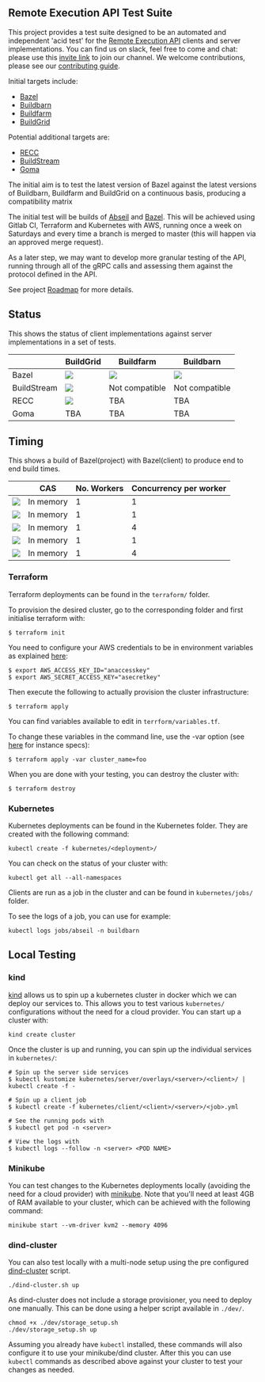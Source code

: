 ## Remote Execution API Test Suite

This project provides a test suite designed to be an automated and independent 'acid test' for the [Remote Execution API](https://github.com/bazelbuild/remote-apis) clients and server implementations. You can find us on slack, feel free to come and chat: please use this [invite link](http://tiny.cc/tihy5y) to join our channel. We welcome contributions, please see our [contributing guide](CONTRIBUTING.md).

Initial targets include:
* [Bazel](https://bazel.build/)
* [Buildbarn](https://github.com/buildbarn)
* [Buildfarm](https://github.com/bazelbuild/bazel-buildfarm)
* [BuildGrid](https://gitlab.com/BuildGrid/buildgrid)

Potential additional targets are:
* [RECC](https://gitlab.com/bloomberg/recc)
* [BuildStream](https://gitlab.com/BuildStream/buildstream)
* [Goma](https://chromium.googlesource.com/infra/goma/server/#)

The initial aim is to test the latest version of Bazel against the latest versions of Buildbarn, Buildfarm and BuildGrid on a continuous basis, producing a compatibility matrix

The initial test will be builds of [Abseil](https://github.com/abseil) and [Bazel](https://github.com/bazelbuild/bazel). This will be achieved using Gitlab CI, Terraform and Kubernetes with AWS, running once a week on Saturdays and every time a branch is merged to master (this will happen via an approved merge request).

As a later step, we may want to develop more granular testing of the API, running through all of the gRPC calls and assessing them against the protocol defined in the API. 

See project [Roadmap](https://gitlab.com/remote-apis-testing/remote-apis-testing/wikis/roadmap) for more details.


## Status

This shows the status of client implementations against server implementations in a set of tests.

|             | BuildGrid                  | Buildfarm            | Buildbarn            |
|-------------|----------------------------|----------------------|----------------------|
| Bazel       | ![][bazel-buildgrid]       | ![][bazel-buildfarm] | ![][bazel-buildbarn] |
| BuildStream | ![][buildstream-buildgrid] | Not compatible       | Not compatible       |
| RECC        | ![][recc-buildgrid]        | TBA                  | TBA                  |
| Goma        | TBA                        | TBA                  | TBA                  |

[bazel-buildgrid]: https://remote-apis-testing.gitlab.io/remote-apis-testing/buildgrid-bazel-deployed.svg
[bazel-buildfarm]: https://remote-apis-testing.gitlab.io/remote-apis-testing/buildfarm-bazel-deployed.svg
[bazel-buildbarn]: https://remote-apis-testing.gitlab.io/remote-apis-testing/buildbarn-bazel-deployed.svg
[buildstream-buildgrid]: https://remote-apis-testing.gitlab.io/remote-apis-testing/buildgrid-buildstream-deployed.svg
[recc-buildgrid]: https://remote-apis-testing.gitlab.io/remote-apis-testing/buildgrid-recc-deployed.svg


## Timing

This shows a build of Bazel(project) with Bazel(client) to produce end to end build times.

|                                          | CAS       | No. Workers | Concurrency per worker |
|------------------------------------------|-----------|-------------|------------------------|
| ![][bazel-buildgrid-time]                | In memory | 1           | 1                      |
| ![][bazel-buildfarm-time-no-concurrency] | In memory | 1           | 1                      |
| ![][bazel-buildfarm-time]                | In memory | 1           | 4                      |
| ![][bazel-buildbarn-time-no-concurrency] | In memory | 1           | 1                      |
| ![][bazel-buildbarn-time]                | In memory | 1           | 4                      |

[bazel-buildgrid-time]: https://remote-apis-testing.gitlab.io/remote-apis-testing/buildgrid-time.svg
[bazel-buildfarm-time]: https://remote-apis-testing.gitlab.io/remote-apis-testing/buildfarm-time.svg
[bazel-buildbarn-time]: https://remote-apis-testing.gitlab.io/remote-apis-testing/buildbarn-time.svg
[bazel-buildfarm-time-no-concurrency]: https://remote-apis-testing.gitlab.io/remote-apis-testing/buildfarm-concurrency-1-time.svg
[bazel-buildbarn-time-no-concurrency]: https://remote-apis-testing.gitlab.io/remote-apis-testing/buildbarn-concurrency-1-time.svg


### Terraform

Terraform deployments can be found in the `terraform/` folder.

To provision the desired cluster, go to the corresponding folder and first initialise terraform with:

```
$ terraform init
```
You need to configure your AWS credentials to be in environment variables as explained [here](https://www.terraform.io/docs/providers/aws/#environment-variables):

```
$ export AWS_ACCESS_KEY_ID="anaccesskey"
$ export AWS_SECRET_ACCESS_KEY="asecretkey"
```
Then execute the following to actually provision the cluster infrastructure:

```
$ terraform apply
```

You can find variables available to edit in  `terrform/variables.tf`.

To change these variables in the command line, use the -var option (see [here](https://aws.amazon.com/ec2/instance-types/) for instance specs):

```
$ terraform apply -var cluster_name=foo
```

When you are done with your testing, you can destroy the cluster with:

```
$ terraform destroy
```

### Kubernetes

Kubernetes deployments can be found in the Kubernetes folder. They are
created with the following command:

```
kubectl create -f kubernetes/<deployment>/
```

You can check on the status of your cluster with:

```
kubectl get all --all-namespaces
```

Clients are run as a job in the cluster and can be found in
`kubernetes/jobs/` folder.

To see the logs of a job, you can use for example:

```
kubectl logs jobs/abseil -n buildbarn
```

## Local Testing

### kind

[kind](https://github.com/kubernetes-sigs/kind) allows us to spin up a kubernetes cluster in docker which we can deploy our services to.
This allows you to test various `kubernetes/` configurations without the need for a cloud provider. You can start up a cluster with:

```
kind create cluster
```

Once the cluster is up and running, you can spin up the individual services in `kubernetes/`:

```
# Spin up the server side services
$ kubectl kustomize kubernetes/server/overlays/<server>/<client>/ | kubectl create -f -

# Spin up a client job
$ kubectl create -f kubernetes/client/<client>/<server>/<job>.yml

# See the running pods with
$ kubectl get pod -n <server>

# View the logs with
$ kubectl logs --follow -n <server> <POD NAME>
```


### Minikube

You can test changes to the Kubernetes deployments locally (avoiding the
need for a cloud provider) with [minikube](https://github.com/kubernetes/minikube).
Note that you'll need at least 4GB of RAM available to your cluster,
which can be achieved with the following command:

```
minikube start --vm-driver kvm2 --memory 4096
```

### dind-cluster

You can also test locally with a multi-node setup using the pre configured [dind-cluster](https://github.com/kubernetes-retired/kubeadm-dind-cluster#using-preconfigured-scripts) script.

```
./dind-cluster.sh up
```

As dind-cluster does not include a storage provisioner, you need to deploy one manually. This can be done using a helper script available in `./dev/`.

```
chmod +x ./dev/storage_setup.sh
./dev/storage_setup.sh up
```

Assuming you already have `kubectl` installed, these commands will also
configure it to use your minikube/dind cluster. After this you can use `kubectl`
commands as described above against your cluster to test your changes as
needed.
